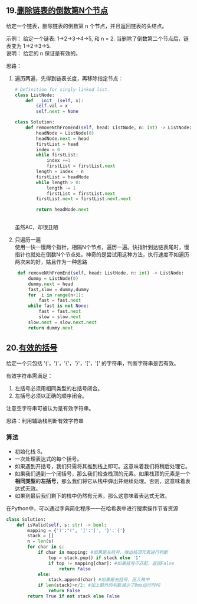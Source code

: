 ## 19.[删除链表的倒数第N个节点](https://leetcode-cn.com/problems/remove-nth-node-from-end-of-list/)
给定一个链表，删除链表的倒数第 n 个节点，并且返回链表的头结点。

示例：
给定一个链表: 1->2->3->4->5, 和 n = 2.
当删除了倒数第二个节点后，链表变为 1->2->3->5.  
说明：
给定的 n 保证是有效的。

思路：
1. 遍历两遍，先得到链表长度，再移除指定节点：  
    ```python
    # Definition for singly-linked list.
    class ListNode:
        def __init__(self, x):
            self.val = x
            self.next = None

    class Solution:
        def removeNthFromEnd(self, head: ListNode, n: int) -> ListNode:
            headNode = ListNode(0)
            headNode.next = head
            firstList = head
            index = 0
            while firstList:
                index +=1
                firstList = firstList.next
            length = index - n
            firstList = headNode
            while length > 0:
                length -= 1
                firstList = firstList.next
            firstList.next = firstList.next.next

            return headNode.next  
                
    ```
    虽然AC，却很丑陋 

2. 只遍历一遍  
   使用一快一慢两个指针，相隔N个节点，遍历一遍。快指针到达链表尾时，慢指针也就处在倒数N个节点处。神奇的是尝试用这种方法，执行速度不如遍历两次来的好，姑且作为一种思路
   ```python
    def removeNthFromEnd(self, head: ListNode, n: int) -> ListNode:
        dummy = ListNode(0)
        dummy.next = head
        fast,slow = dummy,dummy
        for  i in range(n+1):
            fast = fast.next
        while fast is not None: 
            fast = fast.next
            slow = slow.next
        slow.next = slow.next.next
        return dummy.next
   ```
   

## 20.[有效的括号](https://leetcode-cn.com/problems/valid-parentheses)
给定一个只包括 '('，')'，'{'，'}'，'['，']' 的字符串，判断字符串是否有效。

有效字符串需满足：

1. 左括号必须用相同类型的右括号闭合。
2. 左括号必须以正确的顺序闭合。

注意空字符串可被认为是有效字符串。

思路：利用辅助栈判断有效字符串

### 算法
* 初始化栈 S。
* 一次处理表达式的每个括号。
* 如果遇到开括号，我们只需将其推到栈上即可。这意味着我们将稍后处理它。
* 如果我们遇到一个闭括号，那么我们检查栈顶的元素。如果栈顶的元素是一个**相同类型**的**左括号**，那么我们将它从栈中弹出并继续处理。否则，这意味着表达式无效。
* 如果到最后我们剩下的栈中仍然有元素，那么这意味着表达式无效。

在Python中，可以通过字典简化程序——在哈希表中进行搜索操作节省资源
```python
class Solution:
    def isValid(self, s: str) -> bool:
        mapping = {')':"(", ']':'[', '}':'{'}
        stack = []
        n = len(s)
        for char in s:
            if char in mapping: #如果是左括号，弹出栈顶元素进行判断
                top = stack.pop() if stack else '1'
                if top != mapping[char]: #如果括号不匹配，返回False
                    return False
            else:
                stack.append(char) #如果是右括号，压入栈中
            if len(stack)>n/2: #加上额外的判断减少了8ms运行时间
                return False
        return True if not stack else False
```
